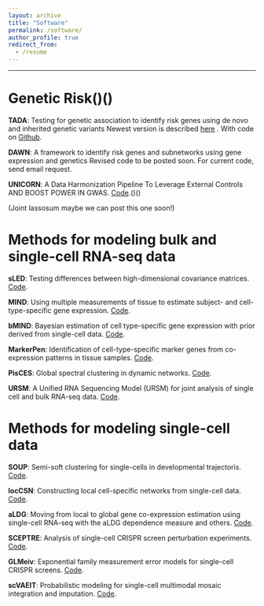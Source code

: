 ```yaml
---
layout: archive
title: "Software"
permalink: /software/
author_profile: true
redirect_from:
  - /resume
---
```


---------

# Genetic Risk()()

**TADA**: Testing for genetic association to identify risk genes using de novo and inherited genetic variants 
Newest version is described [here](https://www.ncbi.nlm.nih.gov/pmc/articles/PMC9653013/)
. With code on [Github](https://github.com/talkowski-lab/TADA_2022).

**DAWN**: A framework to identify risk genes and subnetworks using gene expression and genetics
Revised code to be posted soon. For current code, send email request.

**UNICORN**: A Data Harmonization Pipeline To Leverage External Controls AND BOOST POWER IN GWAS. [Code](https://github.com/mikkoch/unicorn-qc).()()


(Joint lassosum maybe we can post this one soon!)

# Methods for modeling bulk and single-cell RNA-seq data

**sLED**: Testing differences between high-dimensional covariance matrices. [Code](https://github.com/lingxuez/sLED).


**MIND**: Using multiple measurements of tissue to estimate subject- and cell-type-specific gene expression. [Code](https://github.com/randel/MIND).

 
**bMIND**: Bayesian estimation of cell type-specific gene expression with prior derived from single-cell data. [Code](https://github.com/randel/MIND).


**MarkerPen**: Identification of cell-type-specific marker genes from co-expression patterns in tissue samples. [Code](https://CRAN.R-project.org/package=markerpen).


**PisCES**: Global spectral clustering in dynamic networks. [Code](https://github.com/letitiaLiu/PisCES).


**URSM**: A Unified RNA Sequencing Model (URSM) for joint analysis of single cell and bulk RNA-seq data. [Code](https://github.com/lingxuez/URSM).



# Methods for modeling single-cell data

**SOUP**: Semi-soft clustering for single-cells in developmental trajectoris. [Code](https://github.com/lingxuez/SOUPR).


**locCSN**: Constructing local cell-specific networks from single-cell data. [Code](https://github.com/xuranw/locCSN).


**aLDG**: Moving from local to global gene co-expression estimation using single-cell RNA-seq with the aLDG dependence measure and others. [Code](https://github.com/JINJINT/aLDG).


**SCEPTRE**: Analysis of single-cell CRISPR screen perturbation experiments. [Code](https://github.com/Katsevich-Lab/sceptre).


**GLMeiv**: Exponential family measurement error models
for single-cell CRISPR screens. [Code](https://github.com/timothy-barry/glmeiv).


**scVAEIT**: Probabilistic modeling for single-cell multimodal mosaic integration and imputation. [Code](https://github.com/jaydu1/scVAEIT).


